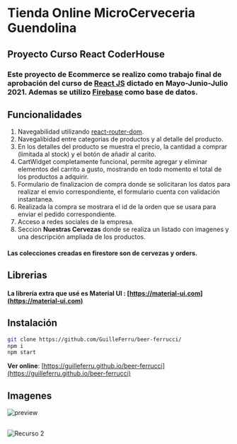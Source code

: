 # Tienda Online MicroCerveceria Guendolina 

## Proyecto Curso React CoderHouse

### Este proyecto de Ecommerce se realizo como trabajo final de aprobación del curso de [React JS](https://es.reactjs.org/) dictado en Mayo-Junio-Julio 2021. Ademas se utilizo [Firebase](https://firebase.google.com/) como base de datos.

## Funcionalidades

1. Navegabilidad utilizando [react-router-dom](https://reactrouter.com/web/guides/quick-start).
2. Navegalibidad entre categorias de productos y al detalle del producto.
3. En los detalles del producto se muestra el precio, la cantidad a comprar (limitada al stock) y el botón de añadir al carito.
4. CartWidget completamente funcional, permite agregar y eliminar elementos del carrito a gusto, mostrando en todo momento el total de los productos a adquirir.
5. Formulario de finalizacion de compra donde se solicitaran los datos para realizar el envio correspondiente, el formulario cuenta con validación instantanea.
6. Realizada la compra se mostrara el id de la orden que se usara para enviar el pedido correspondiente.
7. Acceso a redes sociales de la empresa.
8. Seccion **Nuestras Cervezas** donde se realiza un listado con imagenes y una descripción ampliada de los productos.
#### Las colecciones creadas en firestore son de cervezas y orders.

## Librerias 
#### La librería extra que usé es Material UI : [https://material-ui.com](https://material-ui.com)

## Instalación
```bash
git clone https://github.com/GuilleFerru/beer-ferrucci/
npm i
npm start
```

**Ver online**: [https://guilleferru.github.io/beer-ferrucci](https://guilleferru.github.io/beer-ferrucci)

## Imagenes

![preview](https://user-images.githubusercontent.com/29798128/126390848-8edee773-67a9-4d81-9b5b-d1397ec6b982.png)

## 
![Recurso 2](https://user-images.githubusercontent.com/29798128/126391075-225e58d6-1fda-485a-903b-398fb875b7d7.png)
